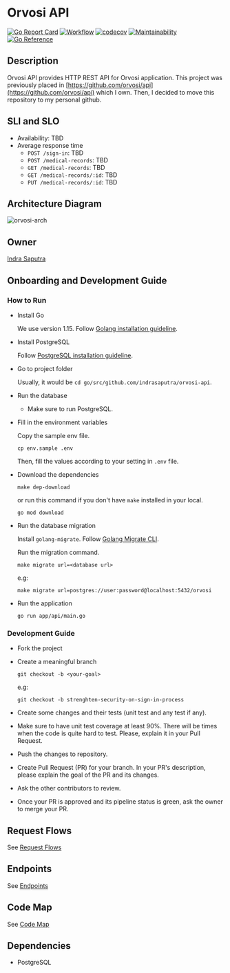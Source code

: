 # Orvosi API

[![Go Report Card](https://goreportcard.com/badge/github.com/indrasaputra/orvosi-api)](https://goreportcard.com/report/github.com/indrasaputra/orvosi-api)
[![Workflow](https://github.com/indrasaputra/orvosi-api/workflows/Test/badge.svg)](https://github.com/indrasaputra/orvosi-api/actions)
[![codecov](https://codecov.io/gh/indrasaputra/orvosi-api/branch/main/graph/badge.svg?token=HM45WCWOLW)](https://codecov.io/gh/indrasaputra/orvosi-api)
[![Maintainability](https://api.codeclimate.com/v1/badges/2bf28f86e8cecde2563c/maintainability)](https://codeclimate.com/github/indrasaputra/orvosi-api/maintainability)
[![Go Reference](https://pkg.go.dev/badge/github.com/indrasaputra/orvosi-api.svg)](https://pkg.go.dev/github.com/indrasaputra/orvosi-api)

## Description

Orvosi API provides HTTP REST API for Orvosi application.
This project was previously placed in [https://github.com/orvosi/api](https://github.com/orvosi/api) which I own.
Then, I decided to move this repository to my personal github.

## SLI and SLO

- Availability: TBD
- Average response time
    - `POST /sign-in`: TBD
    - `POST /medical-records`: TBD
    - `GET /medical-records`: TBD
    - `GET /medical-records/:id`: TBD
    - `PUT /medical-records/:id`: TBD

## Architecture Diagram

![orvosi-arch](https://user-images.githubusercontent.com/4661221/111404137-d5b39d00-8700-11eb-866e-3c45a5ae5cec.png)

## Owner

[Indra Saputra](https://github.com/indrasaputra)

## Onboarding and Development Guide

### How to Run

- Install Go

    We use version 1.15. Follow [Golang installation guideline](https://golang.org/doc/install).

- Install PostgreSQL

    Follow [PostgreSQL installation guideline](https://www.postgresql.org/download/).

- Go to project folder

    Usually, it would be `cd go/src/github.com/indrasaputra/orvosi-api`.

- Run the database

    - Make sure to run PostgreSQL.

- Fill in the environment variables

    Copy the sample env file.
    ```
    cp env.sample .env
    ```
    Then, fill the values according to your setting in `.env` file.

- Download the dependencies

    ```
    make dep-download
    ```
    or run this command if you don't have `make` installed in your local.
    ```
    go mod download 
    ```

- Run the database migration

    Install `golang-migrate`. Follow [Golang Migrate CLI](https://github.com/golang-migrate/migrate/tree/master/cmd/migrate).

    Run the migration command.
    ```
    make migrate url=<database url>
    ```

    e.g:
    ```
    make migrate url=postgres://user:password@localhost:5432/orvosi
    ```

- Run the application

    ```
    go run app/api/main.go
    ```

### Development Guide

- Fork the project

- Create a meaningful branch

    ```
    git checkout -b <your-goal>
    ```
    e.g:
    ```
    git checkout -b strenghten-security-on-sign-in-process
    ```

- Create some changes and their tests (unit test and any test if any).

- Make sure to have unit test coverage at least 90%. There will be times when the code is quite hard to test. Please, explain it in your Pull Request.

- Push the changes to repository.

- Create Pull Request (PR) for your branch. In your PR's description, please explain the goal of the PR and its changes.

- Ask the other contributors to review.

- Once your PR is approved and its pipeline status is green, ask the owner to merge your PR.

## Request Flows

See [Request Flows](https://github.com/indrasaputra/orvosi-api/blob/main/doc/REQUEST-FLOWS.md)

## Endpoints

See [Endpoints](https://github.com/indrasaputra/orvosi-api/blob/main/doc/ENDPOINTS.md)

## Code Map

See [Code Map](https://github.com/indrasaputra/orvosi-api/blob/main/doc/CODE-MAP.md)

## Dependencies

- PostgreSQL